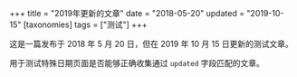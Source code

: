 +++
title = "2019年更新的文章"
date = "2018-05-20"
updated = "2019-10-15"
[taxonomies]
tags = ["测试"]
+++

这是一篇发布于 2018 年 5 月 20 日，但在 2019 年 10 月 15 日更新的测试文章。

用于测试特殊日期页面是否能够正确收集通过 `updated` 字段匹配的文章。

